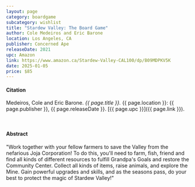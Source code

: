 ```yaml
---
layout: page
category: boardgame
subcategory: wishlist
title: "Stardew Valley: The Board Game"
author: Cole Medeiros and Eric Barone
location: Los Angeles, CA
publisher: Concerned Ape
releaseDate: 2021
upc: Amazon
link: https://www.amazon.ca/Stardew-Valley-CAL100/dp/B09MDPKV5K
date: 2025-01-05
price: $85
---
```


#### Citation

Medeiros, Cole and Eric Barone. *{{ page.title }}.* {{ page.location }}: {{ page.publisher }}, {{ page.releaseDate }}. [{{ page.upc }}]({{ page.link }}).

<br>


#### Abstract

"Work together with your fellow farmers to save the Valley from the nefarious Joja Corporation! To do this, you'll need to farm, fish, friend and find all kinds of different resources to fulfill Grandpa's Goals and restore the Community Center. Collect all kinds of items, raise animals, and explore the Mine. Gain powerful upgrades and skills, and as the seasons pass, do your best to protect the magic of Stardew Valley!"
